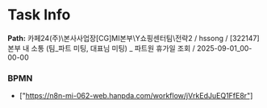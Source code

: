 # Task Info

**Path:** 카페24(주)\본사사업장\[CG]MI본부\Y쇼핑센터팀\전략2 / hssong / [322147] 본부 내 소통 (팀_파트 미팅, 대표님 미팅) _ 파트원 휴가일 조회 / 2025-09-01_00-00-00

### BPMN
- ["https://n8n-mi-062-web.hanpda.com/workflow/jVrkEdJuEQ1FfE8r"]

